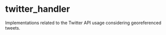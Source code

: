 # twitter_handler

Implementations related to the Twitter API usage considering georeferenced tweets.
